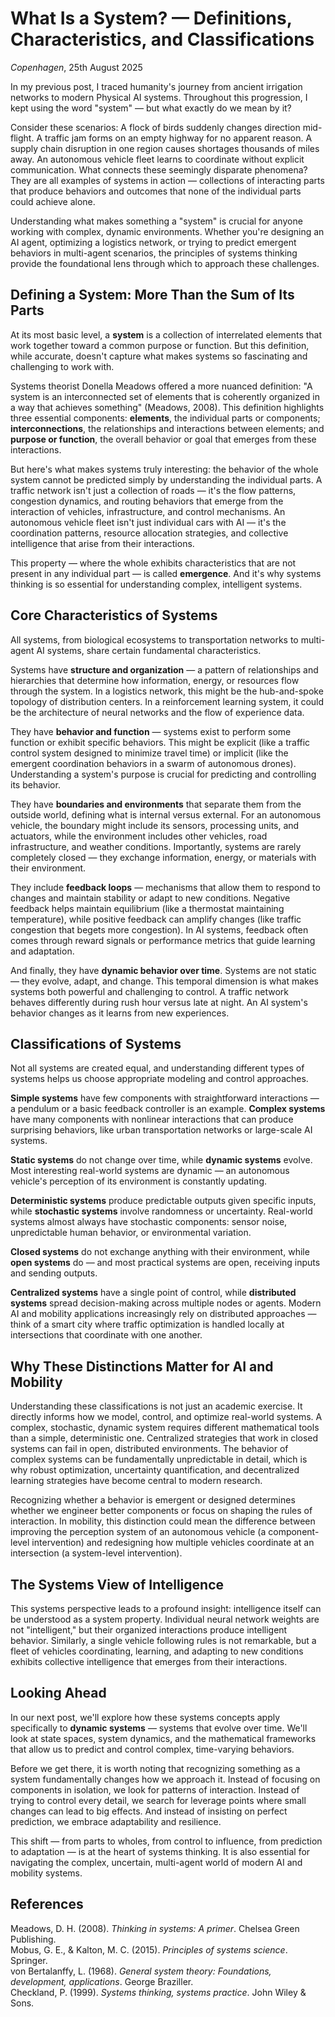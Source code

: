 <!-- image: https://andngdtudk.github.io/images/computer.jpg -->

# What Is a System? — Definitions, Characteristics, and Classifications

_Copenhagen_, 25th August 2025

In my previous post, I traced humanity's journey from ancient irrigation networks to modern Physical AI systems. Throughout this progression, I kept using the word "system" — but what exactly do we mean by it?

Consider these scenarios: A flock of birds suddenly changes direction mid-flight. A traffic jam forms on an empty highway for no apparent reason. A supply chain disruption in one region causes shortages thousands of miles away. An autonomous vehicle fleet learns to coordinate without explicit communication. What connects these seemingly disparate phenomena? They are all examples of systems in action — collections of interacting parts that produce behaviors and outcomes that none of the individual parts could achieve alone.

Understanding what makes something a "system" is crucial for anyone working with complex, dynamic environments. Whether you're designing an AI agent, optimizing a logistics network, or trying to predict emergent behaviors in multi-agent scenarios, the principles of systems thinking provide the foundational lens through which to approach these challenges.

## Defining a System: More Than the Sum of Its Parts

At its most basic level, a **system** is a collection of interrelated elements that work together toward a common purpose or function. But this definition, while accurate, doesn't capture what makes systems so fascinating and challenging to work with.

Systems theorist Donella Meadows offered a more nuanced definition: "A system is an interconnected set of elements that is coherently organized in a way that achieves something" (Meadows, 2008). This definition highlights three essential components: **elements**, the individual parts or components; **interconnections**, the relationships and interactions between elements; and **purpose or function**, the overall behavior or goal that emerges from these interactions.

But here's what makes systems truly interesting: the behavior of the whole system cannot be predicted simply by understanding the individual parts. A traffic network isn't just a collection of roads — it's the flow patterns, congestion dynamics, and routing behaviors that emerge from the interaction of vehicles, infrastructure, and control mechanisms. An autonomous vehicle fleet isn't just individual cars with AI — it's the coordination patterns, resource allocation strategies, and collective intelligence that arise from their interactions.

This property — where the whole exhibits characteristics that are not present in any individual part — is called **emergence**. And it's why systems thinking is so essential for understanding complex, intelligent systems.

## Core Characteristics of Systems

All systems, from biological ecosystems to transportation networks to multi-agent AI systems, share certain fundamental characteristics.

Systems have **structure and organization** — a pattern of relationships and hierarchies that determine how information, energy, or resources flow through the system. In a logistics network, this might be the hub-and-spoke topology of distribution centers. In a reinforcement learning system, it could be the architecture of neural networks and the flow of experience data.

They have **behavior and function** — systems exist to perform some function or exhibit specific behaviors. This might be explicit (like a traffic control system designed to minimize travel time) or implicit (like the emergent coordination behaviors in a swarm of autonomous drones). Understanding a system's purpose is crucial for predicting and controlling its behavior.

They have **boundaries and environments** that separate them from the outside world, defining what is internal versus external. For an autonomous vehicle, the boundary might include its sensors, processing units, and actuators, while the environment includes other vehicles, road infrastructure, and weather conditions. Importantly, systems are rarely completely closed — they exchange information, energy, or materials with their environment.

They include **feedback loops** — mechanisms that allow them to respond to changes and maintain stability or adapt to new conditions. Negative feedback helps maintain equilibrium (like a thermostat maintaining temperature), while positive feedback can amplify changes (like traffic congestion that begets more congestion). In AI systems, feedback often comes through reward signals or performance metrics that guide learning and adaptation.

And finally, they have **dynamic behavior over time**. Systems are not static — they evolve, adapt, and change. This temporal dimension is what makes systems both powerful and challenging to control. A traffic network behaves differently during rush hour versus late at night. An AI system's behavior changes as it learns from new experiences.

## Classifications of Systems

Not all systems are created equal, and understanding different types of systems helps us choose appropriate modeling and control approaches.

**Simple systems** have few components with straightforward interactions — a pendulum or a basic feedback controller is an example. **Complex systems** have many components with nonlinear interactions that can produce surprising behaviors, like urban transportation networks or large-scale AI systems.

**Static systems** do not change over time, while **dynamic systems** evolve. Most interesting real-world systems are dynamic — an autonomous vehicle's perception of its environment is constantly updating.

**Deterministic systems** produce predictable outputs given specific inputs, while **stochastic systems** involve randomness or uncertainty. Real-world systems almost always have stochastic components: sensor noise, unpredictable human behavior, or environmental variation.

**Closed systems** do not exchange anything with their environment, while **open systems** do — and most practical systems are open, receiving inputs and sending outputs.

**Centralized systems** have a single point of control, while **distributed systems** spread decision-making across multiple nodes or agents. Modern AI and mobility applications increasingly rely on distributed approaches — think of a smart city where traffic optimization is handled locally at intersections that coordinate with one another.

## Why These Distinctions Matter for AI and Mobility

Understanding these classifications is not just an academic exercise. It directly informs how we model, control, and optimize real-world systems. A complex, stochastic, dynamic system requires different mathematical tools than a simple, deterministic one. Centralized strategies that work in closed systems can fail in open, distributed environments. The behavior of complex systems can be fundamentally unpredictable in detail, which is why robust optimization, uncertainty quantification, and decentralized learning strategies have become central to modern research.

Recognizing whether a behavior is emergent or designed determines whether we engineer better components or focus on shaping the rules of interaction. In mobility, this distinction could mean the difference between improving the perception system of an autonomous vehicle (a component-level intervention) and redesigning how multiple vehicles coordinate at an intersection (a system-level intervention).

## The Systems View of Intelligence

This systems perspective leads to a profound insight: intelligence itself can be understood as a system property. Individual neural network weights are not "intelligent," but their organized interactions produce intelligent behavior. Similarly, a single vehicle following rules is not remarkable, but a fleet of vehicles coordinating, learning, and adapting to new conditions exhibits collective intelligence that emerges from their interactions.

## Looking Ahead

In our next post, we'll explore how these systems concepts apply specifically to **dynamic systems** — systems that evolve over time. We'll look at state spaces, system dynamics, and the mathematical frameworks that allow us to predict and control complex, time-varying behaviors.

Before we get there, it is worth noting that recognizing something as a system fundamentally changes how we approach it. Instead of focusing on components in isolation, we look for patterns of interaction. Instead of trying to control every detail, we search for leverage points where small changes can lead to big effects. And instead of insisting on perfect prediction, we embrace adaptability and resilience.

This shift — from parts to wholes, from control to influence, from prediction to adaptation — is at the heart of systems thinking. It is also essential for navigating the complex, uncertain, multi-agent world of modern AI and mobility systems.

## References

Meadows, D. H. (2008). *Thinking in systems: A primer*. Chelsea Green Publishing.  
Mobus, G. E., & Kalton, M. C. (2015). *Principles of systems science*. Springer.  
von Bertalanffy, L. (1968). *General system theory: Foundations, development, applications*. George Braziller.  
Checkland, P. (1999). *Systems thinking, systems practice*. John Wiley & Sons.

